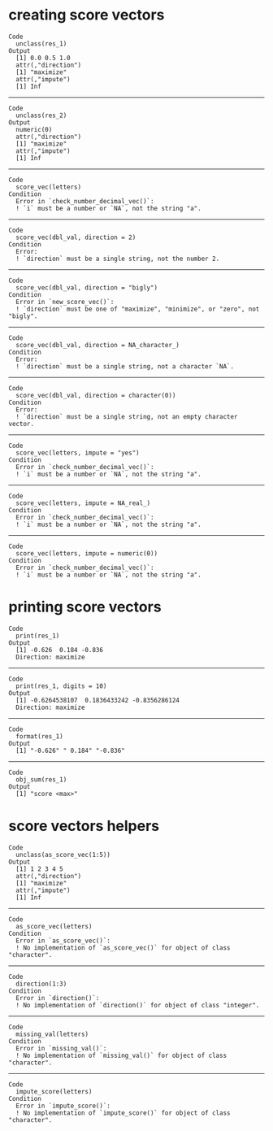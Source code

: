 # creating score vectors

    Code
      unclass(res_1)
    Output
      [1] 0.0 0.5 1.0
      attr(,"direction")
      [1] "maximize"
      attr(,"impute")
      [1] Inf

---

    Code
      unclass(res_2)
    Output
      numeric(0)
      attr(,"direction")
      [1] "maximize"
      attr(,"impute")
      [1] Inf

---

    Code
      score_vec(letters)
    Condition
      Error in `check_number_decimal_vec()`:
      ! `i` must be a number or `NA`, not the string "a".

---

    Code
      score_vec(dbl_val, direction = 2)
    Condition
      Error:
      ! `direction` must be a single string, not the number 2.

---

    Code
      score_vec(dbl_val, direction = "bigly")
    Condition
      Error in `new_score_vec()`:
      ! `direction` must be one of "maximize", "minimize", or "zero", not "bigly".

---

    Code
      score_vec(dbl_val, direction = NA_character_)
    Condition
      Error:
      ! `direction` must be a single string, not a character `NA`.

---

    Code
      score_vec(dbl_val, direction = character(0))
    Condition
      Error:
      ! `direction` must be a single string, not an empty character vector.

---

    Code
      score_vec(letters, impute = "yes")
    Condition
      Error in `check_number_decimal_vec()`:
      ! `i` must be a number or `NA`, not the string "a".

---

    Code
      score_vec(letters, impute = NA_real_)
    Condition
      Error in `check_number_decimal_vec()`:
      ! `i` must be a number or `NA`, not the string "a".

---

    Code
      score_vec(letters, impute = numeric(0))
    Condition
      Error in `check_number_decimal_vec()`:
      ! `i` must be a number or `NA`, not the string "a".

# printing score vectors

    Code
      print(res_1)
    Output
      [1] -0.626  0.184 -0.836
      Direction: maximize 

---

    Code
      print(res_1, digits = 10)
    Output
      [1] -0.6264538107  0.1836433242 -0.8356286124
      Direction: maximize 

---

    Code
      format(res_1)
    Output
      [1] "-0.626" " 0.184" "-0.836"

---

    Code
      obj_sum(res_1)
    Output
      [1] "score <max>"

# score vectors helpers

    Code
      unclass(as_score_vec(1:5))
    Output
      [1] 1 2 3 4 5
      attr(,"direction")
      [1] "maximize"
      attr(,"impute")
      [1] Inf

---

    Code
      as_score_vec(letters)
    Condition
      Error in `as_score_vec()`:
      ! No implementation of `as_score_vec()` for object of class "character".

---

    Code
      direction(1:3)
    Condition
      Error in `direction()`:
      ! No implementation of `direction()` for object of class "integer".

---

    Code
      missing_val(letters)
    Condition
      Error in `missing_val()`:
      ! No implementation of `missing_val()` for object of class "character".

---

    Code
      impute_score(letters)
    Condition
      Error in `impute_score()`:
      ! No implementation of `impute_score()` for object of class "character".

